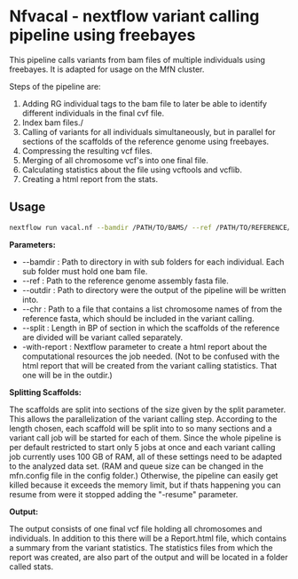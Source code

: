 # Nfvacal - nextflow variant calling pipeline using freebayes

 This pipeline calls variants from bam files of multiple individuals using freebayes. It is adapted for usage on the MfN cluster. 

Steps of the pipeline are: 

1. Adding RG individual tags to the bam file to later be able to identify different individuals in the final cvf file.
2. Index bam files./
3. Calling of variants for all individuals simultaneously, but in parallel for sections of the scaffolds of the reference genome using freebayes. 
4. Compressing the resulting vcf files. 
5. Merging of all chromosome vcf's into one final file. 
6. Calculating statistics about the file using vcftools and vcflib.
7. Creating a html report from the stats. 



## Usage

```bash
nextflow run vacal.nf --bamdir /PATH/TO/BAMS/ --ref /PATH/TO/REFERENCE/file.fasta --outdir /PATH/TO/DIR/TO/PUT/OUTPUT/ --chr /PATH/TO/CHROMOSOME/file.list -with-report /PATH/TO/REPORT/file.html --split INT
```

**Parameters:**

* --bamdir : Path to directory in with sub folders for each individual. Each sub folder must hold one bam file. 
* --ref : Path to the reference genome assembly fasta file.
* --outdir : Path to directory were the output of the pipeline will be written into. 
* --chr : Path to a file that contains a list chromosome names of from the reference fasta, which should be included in the variant calling. 
* --split : Length in BP of section in which the scaffolds of the reference are divided will be variant called separately.
* -with-report : Nextflow parameter to create a html report about the computational resources the job needed. (Not to be confused with the html report that will be created from the variant calling statistics. That one will be in the outdir.)

**Splitting Scaffolds:**

The scaffolds are split into sections of the size given by the split parameter. This allows the parallelization of the variant calling step. According to the length chosen, each scaffold will be split into to so many sections and a variant call job will be started for each of them. Since the whole pipeline is per default restricted to start only 5 jobs at once and each variant calling job currently uses 100 GB of RAM, all of these settings need to be adapted to the analyzed data set. (RAM and queue size can be changed in the mfn.config file in the config folder.) Otherwise, the pipeline can easily get killed because it exceeds the memory limit, but if thats happening you can resume from were it stopped adding the "-resume" parameter.  

**Output:**

The output consists of one final vcf file holding all chromosomes and individuals. In addition to this there will be a Report.html file, which contains a summary from the variant statistics. The statistics files from which the report was created, are also part of the output and will be located in a folder called stats. 
